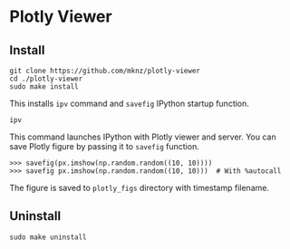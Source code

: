 # Plotly Viewer

## Install
```
git clone https://github.com/mknz/plotly-viewer
cd ./plotly-viewer
sudo make install
```
This installs `ipv` command and `savefig` IPython startup function.

```
ipv
```

This command launches IPython with Plotly viewer and server. You can save Plotly figure by passing it to `savefig` function.
```
>>> savefig(px.imshow(np.random.random((10, 10))))
>>> savefig px.imshow(np.random.random((10, 10)))  # With %autocall
```
The figure is saved to `plotly_figs` directory with timestamp filename.

## Uninstall
```
sudo make uninstall
```
